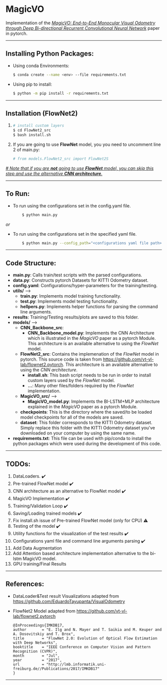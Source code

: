 # MagicVO
Implementation of the [_MagicVO: End-to-End Monocular Visual Odometry through Deep Bi-directional Recurrent Convolutional Neural Network_](https://arxiv.org/abs/1811.10964) paper in pytorch.

---
## Installing Python Packages:
* Using conda Environments:
    ```bash
    $ conda create --name <env> --file requirements.txt
    ```
* Using pip to install:
    ```bash
    $ python -m pip install -r requirements.txt

---

## Installation (FlowNet2)
1. 
    ```bash
    # install custom layers
    $ cd FlowNet2_src
    $ bash install.sh
    ```

2. If you are going to use __FlowNet__ model, you you need to uncomment line 2 of main.py:
    ```python
    # from models.FlowNet2_src import FlowNet2S
    ```

<u>_\# Note that if you are __not__ going to use __FlowNet__ model, you can skip this step and use the alternative __CNN architecture__._</u>

---

## To Run:
* To run using the configurations set in the config.yaml file. 
    ```bash
        $ python main.py
    ```
_or_

* To run using the configurations set in the specified yaml file. 
    ```bash
        $ python main.py --config_path="<configurations yaml file path>"
    ```

---

## Code Structure:
* __main.py__: Calls train/test scripts with the parsed configurations.
* __data.py__: Constructs pytorch Datasets for KITTI Odometry dataset.
* __config.yaml__: Configurations/hyper-parameters for the training/testing.
* __utils/__ -->
    * __train.py__: Implements model training functionality.
    * __test.py__: Implements model testing functionality.
    * __hellpers.py__: Implements helper functions for parsing the command line arguments.
* __results__: Training/Testing results/plots are saved to this folder.
* __models/__ -->
    * __CNN_Backbone_src__:
        * __CNN_Backbone_model.py__: Implements the CNN Architecture which is illustrated in the _MagicVO_ paper as a pytorch Module. This architecture is an available alternative to using the _FlowNet_ model.
    * __FlowNet2_src__: Contains the implemenation of the _FlowNet_ model in pytorch. This source code is taken from https://github.com/vt-vl-lab/flownet2.pytorch. This architecture is an available alternative to using the _CNN architecture_.
        * __install.sh__: This bash script needs to be run in order to install custom layers used by the _FlowNet_ model.
        * __...__: Many other files/folders required by the _FlowNet_ implementation. 
    * __MagicVO_src/__ -->
        * __MagicVO_model.py__: Implements the BI-LSTM+MLP architecture explained in the _MagicVO_ paper as a pytorch Module.
    * __checkpoints__: This is the directory where the saved/to be loaded model checkpoints for all of the models are saved.
    * __dataset__: This folder corresponds to the KITTI Odometry dataset. Simply replace this folder with the KITTI Odometry dataset you've downloaded on your computer by using the same name.
* __requirements.txt__: This file can be used with pip/conda to install the python packages which were used during the development of this code. 

---

## __TODOs:__
1. DataLoaders. :heavy_check_mark:
2. Pre-trained FlowNet model :heavy_check_mark:
3. CNN architecture as an alternative to FlowNet model :heavy_check_mark:
4. MagicVO Implementation :heavy_check_mark:
5. Training/Validation Loop :heavy_check_mark:
6. Saving/Loading trained models :heavy_check_mark:
7. Fix install.sh issue of Pre-trained FlowNet model (only for CPU) :warning:
8. Testing of the model :heavy_check_mark:
9. Utility functions for the visualization of the test results :heavy_check_mark:
10. Configurations yaml file and command line arguments parsing :heavy_check_mark:
11. Add Data Augmentation
12. Add Attention based architecture implementation alternative to the bi-lstm MagicVO model.
13. GPU training/Final Results 

---

## References:
* DataLoader&Test result Visualizations adapted from https://github.com/EduardoTayupanta/VisualOdometry

* FlowNet2 Model adapted from https://github.com/vt-vl-lab/flownet2.pytorch
    ```
    @InProceedings{IMKDB17,
    author       = "E. Ilg and N. Mayer and T. Saikia and M. Keuper and A. Dosovitskiy and T. Brox",
    title        = "FlowNet 2.0: Evolution of Optical Flow Estimation with Deep Networks",
    booktitle    = "IEEE Conference on Computer Vision and Pattern Recognition (CVPR)",
    month        = "Jul",
    year         = "2017",
    url          = "http://lmb.informatik.uni-freiburg.de//Publications/2017/IMKDB17"
    }
    ```

---

